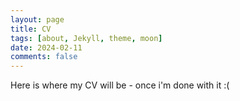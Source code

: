 ```yaml
---
layout: page
title: CV
tags: [about, Jekyll, theme, moon]
date: 2024-02-11
comments: false
---
```


Here is where my CV will be - once i'm done with it :\(

